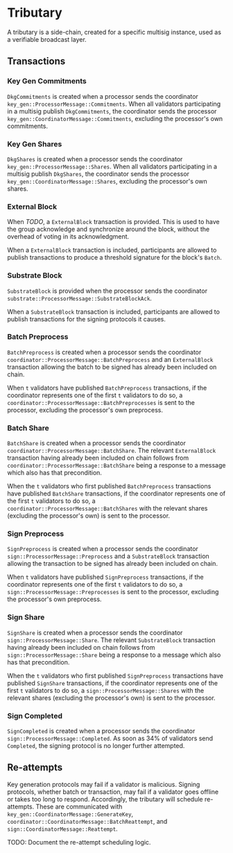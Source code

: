# Tributary

A tributary is a side-chain, created for a specific multisig instance, used
as a verifiable broadcast layer.

## Transactions

### Key Gen Commitments

`DkgCommitments` is created when a processor sends the coordinator
`key_gen::ProcessorMessage::Commitments`. When all validators participating in
a multisig publish `DkgCommitments`, the coordinator sends the processor
`key_gen::CoordinatorMessage::Commitments`, excluding the processor's own
commitments.

### Key Gen Shares

`DkgShares` is created when a processor sends the coordinator
`key_gen::ProcessorMessage::Shares`. When all validators participating in
a multisig publish `DkgShares`, the coordinator sends the processor
`key_gen::CoordinatorMessage::Shares`, excluding the processor's own shares.

### External Block

When *TODO*, a `ExternalBlock` transaction is provided. This is used to have
the group acknowledge and synchronize around the block, without the overhead of
voting in its acknowledgment.

When a `ExternalBlock` transaction is included, participants are allowed to
publish transactions to produce a threshold signature for the block's `Batch`.

### Substrate Block

`SubstrateBlock` is provided when the processor sends the coordinator
`substrate::ProcessorMessage::SubstrateBlockAck`.

When a `SubstrateBlock` transaction is included, participants are allowed to
publish transactions for the signing protocols it causes.

### Batch Preprocess

`BatchPreprocess` is created when a processor sends the coordinator
`coordinator::ProcessorMessage::BatchPreprocess` and an `ExternalBlock`
transaction allowing the batch to be signed has already been included on chain.

When `t` validators have published `BatchPreprocess` transactions, if the
coordinator represents one of the first `t` validators to do so, a
`coordinator::ProcessorMessage::BatchPreprocesses` is sent to the processor,
excluding the processor's own preprocess.

### Batch Share

`BatchShare` is created when a processor sends the coordinator
`coordinator::ProcessorMessage::BatchShare`. The relevant `ExternalBlock`
transaction having already been included on chain follows from
`coordinator::ProcessorMessage::BatchShare` being a response to a message which
also has that precondition.

When the `t` validators who first published `BatchPreprocess` transactions have
published `BatchShare` transactions, if the coordinator represents one of the
first `t` validators to do so, a `coordinator::ProcessorMessage::BatchShares`
with the relevant shares (excluding the processor's own) is sent to the
processor.

### Sign Preprocess

`SignPreprocess` is created when a processor sends the coordinator
`sign::ProcessorMessage::Preprocess` and a `SubstrateBlock` transaction
allowing the transaction to be signed has already been included on chain.

When `t` validators have published `SignPreprocess` transactions, if the
coordinator represents one of the first `t` validators to do so, a
`sign::ProcessorMessage::Preprocesses` is sent to the processor,
excluding the processor's own preprocess.

### Sign Share

`SignShare` is created when a processor sends the coordinator
`sign::ProcessorMessage::Share`. The relevant `SubstrateBlock` transaction
having already been included on chain follows from
`sign::ProcessorMessage::Share` being a response to a message which
also has that precondition.

When the `t` validators who first published `SignPreprocess` transactions have
published `SignShare` transactions, if the coordinator represents one of the
first `t` validators to do so, a `sign::ProcessorMessage::Shares` with the
relevant shares (excluding the processor's own) is sent to the processor.

### Sign Completed

`SignCompleted` is created when a processor sends the coordinator
`sign::ProcessorMessage::Completed`. As soon as 34% of validators send
`Completed`, the signing protocol is no longer further attempted.

## Re-attempts

Key generation protocols may fail if a validator is malicious. Signing
protocols, whether batch or transaction, may fail if a validator goes offline or
takes too long to respond. Accordingly, the tributary will schedule re-attempts.
These are communicated with `key_gen::CoordinatorMessage::GenerateKey`,
`coordinator::CoordinatorMessage::BatchReattempt`, and
`sign::CoordinatorMessage::Reattempt`.

TODO: Document the re-attempt scheduling logic.
